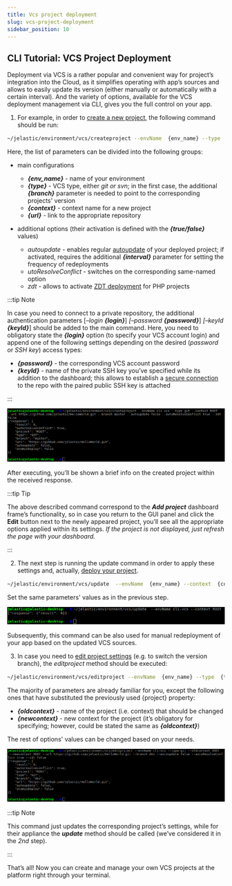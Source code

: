 ```yaml
---
title: Vcs project deployment
slug: vcs-project-deployment
sidebar_position: 10
---
```


## CLI Tutorial: VCS Project Deployment

Deployment via VCS is a rather popular and convenient way for project’s integration into the Cloud, as it simplifies operating with app’s sources and allows to easily update its version (either manually or automatically with a certain interval). And the variety of options, available for the VCS deployment management via CLI, gives you the full control on your app.

1. For example, in order to <u>create a new project</u>, the following command should be run:

```bash
~/jelastic/environment/vcs/createproject --envName  {env_name} --type  {type} --context  {context} --url  {url} [--branch  {branch}] --autoupdate {true/false} [--interval  {interval}] --autoResolveConflict {true/false} --zdt {true/false}
```

Here, the list of parameters can be divided into the following groups:

- main configurations

  - **_{env_name}_** - name of your environment
  - **_{type}_** - VCS type, either _git or svn_; in the first case, the additional **_{branch}_** parameter is needed to point to the corresponding projects' version
  - **_{context}_** - context name for a new project
  - **_{url}_** - link to the appropriate repository

- additional options (their activation is defined with the **_{true/false}_** values)
  - _autoupdate_ - enables regular [autoupdate](http://localhost:3000/docs/deployment/git-&-svn-auto-deploy/auto-deploy-overview) of your deployed project; if activated, requires the additional **_{interval}_** parameter for setting the frequency of redeployments
  - _utoResolveConflict_ - switches on the corresponding same-named option
  - _zdt_ - allows to activate [ZDT deployment](/docs/PHP/ZDT%20Deployment%20for%20PHP) for PHP projects

:::tip Note

In case you need to connect to a private repository, the additional authentication parameters [*–login* ***{login}***] _[–password_ **_{password}_**] _[–keyId_ **_{keyId}_**] should be added to the main command. Here, you need to obligatory state the **_{login}_** option (to specify your VCS account login) and append one of the following settings depending on the desired (_password_ or _SSH key_) access types:

- **_{password}_** - the corresponding VCS account password
- **_{keyId}_** - name of the private SSH key you’ve specified while its addition to the dashboard; this allows to establish a [secure connection](/docs/deployment/ssh-access-to-git-repository) to the repo with the paired public SSH key is attached

:::

<div style={{
    display:'flex',
    justifyContent: 'center',
    margin: '0 0 1rem 0'
}}>

![Locale Dropdown](./img/VCSProjectDeployment/1.png)

</div>

After executing, you’ll be shown a brief info on the created project within the received response.

:::tip Tip

The above described command correspond to the **_Add project_** dashboard frame’s functionality, so in case you return to the GUI panel and click the **Edit** button next to the newly appeared project, you’ll see all the appropriate options applied within its settings. _If the project is not displayed, just refresh the page with your dashboard._

:::

2. The next step is running the update command in order to apply these settings and, actually, <u>deploy your project</u>.

```bash
~/jelastic/environment/vcs/update  --envName  {env_name} --context  {context}
```

Set the same parameters' values as in the previous step.

<div style={{
    display:'flex',
    justifyContent: 'center',
    margin: '0 0 1rem 0'
}}>

![Locale Dropdown](./img/VCSProjectDeployment/2.png)

</div>

Subsequently, this command can be also used for manual redeployment of your app based on the updated VCS sources.

3. In case you need to <u>edit project settings</u> (e.g. to switch the version branch), the _editproject_ method should be executed:

```bash
~/jelastic/environment/vcs/editproject --envName  {env_name} --type  {type} --oldcontext  {oldcontext} --newcontext  {newcontext} --url  {url} [--branch  {branch}] --autoupdate {true/false} [--interval  {interval}] --autoResolveConflict {true/false} --zdt {true/false}
```

The majority of parameters are already familiar for you, except the following ones that have substituted the previously used {project} property:

- **_{oldcontext}_** - name of the project (i.e. context) that should be changed
- **_{newcontext}_** - new context for the project (it’s obligatory for specifying; however, could be stated the same as **_{oldcontext}_**)

The rest of options' values can be changed based on your needs.

<div style={{
    display:'flex',
    justifyContent: 'center',
    margin: '0 0 1rem 0'
}}>

![Locale Dropdown](./img/VCSProjectDeployment/3.png)

</div>

:::tip Note

This command just updates the corresponding project’s settings, while for their appliance the **_update_** method should be called (we’ve considered it in the _2nd_ step).

:::

That’s all! Now you can create and manage your own VCS projects at the platform right through your terminal.
